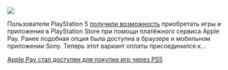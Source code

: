 <!--2025-05-10 09:15:51-->
<div class="yb">
  <div class="rss habr"><img src="https://habrastorage.org/webt/mz/-v/u9/mz-vu9ntsoy7d4oupxrayrdhocy.jpeg" /><p>Пользователи PlayStation 5 <a href="https://www.playstation.com/en-us/support/store/payment-methods-accepted-on-ps-store" rel="noopener noreferrer nofollow">получили возможность</a> приобретать игры и приложения в PlayStation Store при помощи платёжного сервиса Apple Pay. Ранее подобная опция была доступна в браузере и мобильном приложении Sony. Теперь этот вариант оплаты присоединился к... <p class="titl"><a href="https://habr.com/ru/news/908206/?utm_source=habrahabr&utm_medium=rss&utm_campaign=908206">Apple Pay стал доступен для покупки игр через PS5</a></p></div>
</div>
